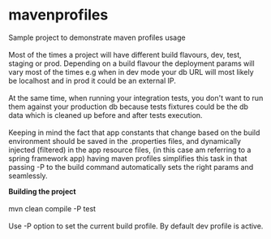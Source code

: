 # mavenprofiles
Sample project to demonstrate maven profiles usage</br></br>
Most of the times a project will have different build flavours, dev, test, staging or prod. Depending on a build flavour the deployment params
will vary most of the times e.g when in dev mode your db URL will most likely be localhost and in prod it could be an external IP.
</br></br> At the same time, when running your integration tests, you don't want to run them against your production db because tests fixtures
could be the db data which is cleaned up before and after tests execution.
</br></br>Keeping in mind the fact that app constants that change based on the build environment should be saved in the .properties files,
and dynamically injected (filtered) in the app resource files, (in this case am referring to a spring framework app) having maven profiles
simplifies this task in that passing -P <profile> to the build command automatically sets the right params and seamlessly. 


<b>Building the project</b></br></br>
mvn clean compile -P test </br></br>
Use -P option to set the current build profile. By default dev profile is active.
